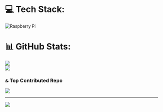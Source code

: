 
# 💻 Tech Stack:
![Raspberry Pi](https://img.shields.io/badge/-C++-Python-RaspberryPi-C51A4A?style=for-the-badge&logo=Raspberry-Pi)
# 📊 GitHub Stats:
![](https://github-readme-streak-stats.herokuapp.com/?user=Lexciese&theme=vue&hide_border=false)<br/>
![](https://github-readme-stats.vercel.app/api/top-langs/?username=Lexciese&theme=vue&hide_border=false&include_all_commits=true&count_private=false&layout=compact)

### 🔝 Top Contributed Repo
![](https://github-contributor-stats.vercel.app/api?username=Lexciese&limit=5&theme=vue&combine_all_yearly_contributions=true)

---
[![](https://visitcount.itsvg.in/api?id=Lexciese&icon=0&color=0)](https://visitcount.itsvg.in)

<!-- Proudly created with GPRM ( https://gprm.itsvg.in ) -->
